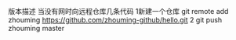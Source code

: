 版本描述
当没有网时向远程仓库几条代码
1新建一个仓库
    git remote add zhouming https://github.com/zhouming-github/hello.git
2 git push zhouming master
   